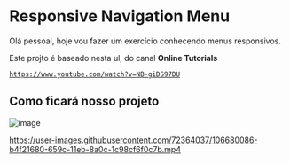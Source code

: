 <h1>Responsive Navigation Menu</h1>

<p>Olá pessoal, hoje vou fazer um exercício conhecendo menus responsivos.</p>
<p>Este projto é baseado nesta ul, do canal <strong>Online Tutorials</strong></p>

<code>https://www.youtube.com/watch?v=NB-giDS97DU</code>

<h2>Como ficará nosso projeto</h2>

![image](https://user-images.githubusercontent.com/72364037/106679971-752b2f00-659c-11eb-97f5-7fe0479fc9c6.png)

https://user-images.githubusercontent.com/72364037/106680086-b4f21680-659c-11eb-8a0c-1c98cf6f0c7b.mp4
